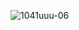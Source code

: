 ![1041uuu-06](https://github.com/369x7000/369x7000/assets/95923063/6788d8d8-3c51-4078-b003-b2aed6f74876)


